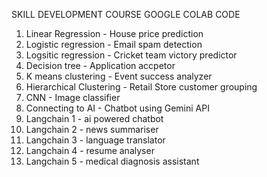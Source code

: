 SKILL DEVELOPMENT COURSE GOOGLE COLAB CODE

1. Linear Regression - House price prediction
2. Logistic regression - Email spam detection
3. Logsitic regression - Cricket team victory predictor
4. Decision tree - Application accpetor 
5. K means clustering - Event success analyzer
6. Hierarchical Clustering - Retail Store customer grouping
7. CNN - Image classifier
8. Connecting to AI - Chatbot using Gemini API
9. Langchain 1 - ai powered chatbot
10. Langchain 2 - news summariser
11. Langchain 3 - language translator
12. Langchain 4 - resume analyser
13. Langchain 5 - medical diagnosis assistant
